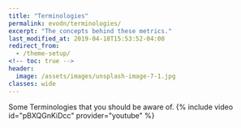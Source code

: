 ```yaml
---
title: "Terminologies"
permalink: evodn/terminologies/
excerpt: "The concepts behind these metrics."
last_modified_at: 2019-04-18T15:53:52-04:00
redirect_from:
  - /theme-setup/
<!-- toc: true -->
header:
  image: /assets/images/unsplash-image-7-1.jpg
classes: wide
---
```


Some Terminologies that you should be aware of.
{% include video id="pBXQGnKiDcc" provider="youtube" %}
